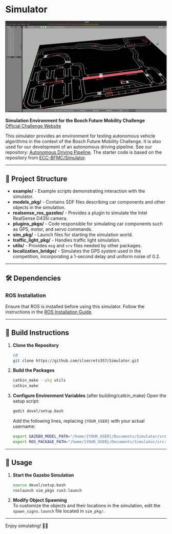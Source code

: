 # Simulator

![Simulator Preview](assets/sim.png)

**Simulation Environment for the Bosch Future Mobility Challenge**  
[Official Challenge Website](https://boschfuturemobility.com/)

This simulator provides an environment for testing autonomous vehicle algorithms in the context of the Bosch Future Mobility Challenge. It is also used for our development of an autonomous driving pipeline. See our repository: [Autonomous Driving Pipeline](https://github.com/simonli357/AD). The starter code is based on the repository from [ECC-BFMC/Simulator](https://github.com/ECC-BFMC/Simulator).

---

## 📁 Project Structure

- **example/** - Example scripts demonstrating interaction with the simulator.
- **models_pkg/** - Contains SDF files describing car components and other objects in the simulation.
- **realsense_ros_gazebo/** - Provides a plugin to simulate the Intel RealSense D435i camera.
- **plugins_pkgs/** - Code responsible for simulating car components such as GPS, motor, and servo commands.
- **sim_pkg/** - Launch files for starting the simulation world.
- **traffic_light_pkg/** - Handles traffic light simulation.
- **utils/** - Provides `msg` and `srv` files needed by other packages.
- **localization_bridge/** - Simulates the GPS system used in the competition, incorporating a 1-second delay and uniform noise of 0.2.

---

## 🛠 Dependencies

### ROS Installation
Ensure that ROS is installed before using this simulator. Follow the instructions in the [ROS Installation Guide](http://www.autolabor.com.cn/book/ROSTutorials/chapter1/12-roskai-fa-gong-ju-an-zhuang/124-an-zhuang-ros.html).

---

## 🔧 Build Instructions

1. **Clone the Repository**
    ```bash
    cd
    git clone https://github.com/slsecrets357/Simulator.git
    ```

2. **Build the Packages**
    ```bash
    catkin_make --pkg utils
    catkin_make
    ```

3. **Configure Environment Variables** (after building/catkin_make)
    Open the setup script:
    ```bash
    gedit devel/setup.bash
    ```
    Add the following lines, replacing `{YOUR_USER}` with your actual username:
    ```sh
    export GAZEBO_MODEL_PATH="/home/{YOUR_USER}/Documents/Simulator/src/models_pkg:$GAZEBO_MODEL_PATH"
    export ROS_PACKAGE_PATH="/home/{YOUR_USER}/Documents/Simulator/src:$ROS_PACKAGE_PATH"
    ```

---

## 🚀 Usage

1. **Start the Gazebo Simulation**
    ```bash
    source devel/setup.bash
    roslaunch sim_pkgs run3.launch
    ```

2. **Modify Object Spawning**  
   To customize the objects and their locations in the simulation, edit the `spawn_signs.launch` file located in `sim_pkg/`.

---

Enjoy simulating! 🚗💨

